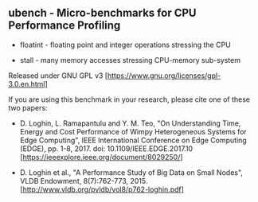 ## ubench - Micro-benchmarks for CPU Performance Profiling

* floatint - floating point and integer operations stressing the CPU

* stall - many memory accesses stressing CPU-memory sub-system

Released under GNU GPL v3 [https://www.gnu.org/licenses/gpl-3.0.en.html]

If you are using this benchmark in your research, please cite one of these two papers:

* D. Loghin, L. Ramapantulu and Y. M. Teo, "On Understanding Time, Energy and Cost Performance 
of Wimpy Heterogeneous Systems for Edge Computing", 
IEEE International Conference on Edge Computing (EDGE), pp. 1-8, 2017.
doi: 10.1109/IEEE.EDGE.2017.10 [https://ieeexplore.ieee.org/document/8029250/]

* D. Loghin et al., "A Performance Study of Big Data on Small Nodes", VLDB Endowment, 
8(7):762-773, 2015. [http://www.vldb.org/pvldb/vol8/p762-loghin.pdf]
